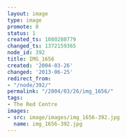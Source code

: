 ```yaml
---
layout: image
type: image
promote: 0
status: 1
created_ts: 1080280779
changed_ts: 1372159365
node_id: 392
title: IMG_1656
created: '2004-03-26'
changed: '2013-06-25'
redirect_from:
- "/node/392/"
permalink: "/2004/03/26/img_1656/"
tags:
- The Red Centre
images:
- src: image/images/img_1656-392.jpg
  name: img_1656-392.jpg
---
```



